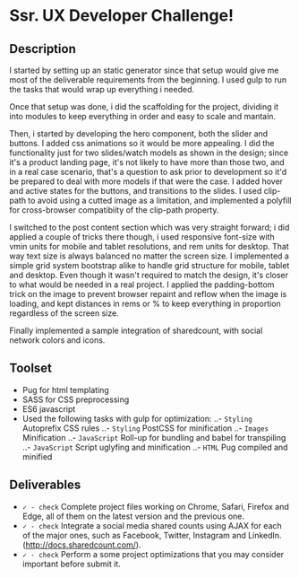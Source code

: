 # Ssr. UX Developer Challenge!

## Description
I started by setting up an static generator since that setup would give me most of the deliverable requirements from the beginning. I used gulp to run the tasks that would wrap up everything i needed.

Once that setup was done, i did the scaffolding for the project, dividing it into modules to keep everything in order and easy to scale and mantain.

Then, i started by developing the hero component, both the slider and buttons. I added css animations so it would be more appealing. I did the functionality  just for two slides/watch models as shown in the design; since it's a product landing page, it's not likely to have more than those two, and in a real case scenario, that's a question to ask prior to development so it'd be prepared to deal with more models if that were the case. I added hover and active states for the buttons, and transitions to the slides. I used clip-path to avoid using a cutted image as a limitation, and implemented a polyfill for cross-browser compatibiity of the clip-path property.

I switched to the post content section which was very straight forward; i did applied a couple of tricks there though, i used responsive font-size with vmin units for mobile and tablet resolutions, and rem units for desktop. That way text size is always balanced no matter the screen size. I implemented a simple grid system bootstrap alike to handle grid structure for mobile, tablet and desktop. Even though it wasn't required to match the design, it's closer to what would be needed in a real project. I applied the padding-bottom trick on the image to prevent browser repaint and reflow when the image is loading, and kept distances in rems or % to keep everything in proportion regardless of the screen size.

Finally implemented a sample integration of sharedcount, with social network colors and icons.

## Toolset
* Pug for html templating
* SASS for CSS preprocessing
* ES6 javascript
* Used the following tasks with gulp for optimization:
  ..- `Styling` Autoprefix CSS rules
  ..- `Styling` PostCSS for minification
  ..- `Images` Minification
  ..- `JavaScript` Roll-up for bundling and babel for transpiling
  ..- `JavaScript` Script uglyfing and minification
  ..- `HTML` Pug compiled and minified
 
## Deliverables
* `✓ - check` Complete project files working on Chrome, Safari, Firefox and Edge, all of them on the latest version and the previous one.
* `✓ - check` Integrate a social media shared counts using AJAX for each of the major ones, such as Facebook, Twitter, Instagram and LinkedIn. (http://docs.sharedcount.com/).
* `✓ - check` Perform a some project optimizations that you may consider important before submit it.
